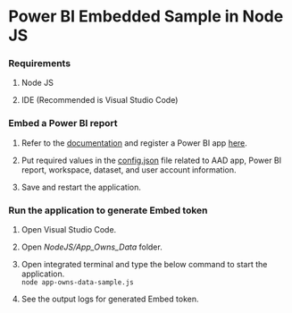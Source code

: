 # Power BI Embedded Sample in Node JS



### Requirements

1. Node JS

2. IDE (Recommended is Visual Studio Code)

  

### Embed a Power BI report

1. Refer to the [documentation](https://aka.ms/RegisterPowerBIApp) and register a Power BI app [here](https://app.powerbi.com/apps).

2. Put required values in the [config.json](App%20Owns%20Data/config.json) file related to AAD app, Power BI report, workspace, dataset, and user account information.

3. Save and restart the application.

  

### Run the application to generate Embed token

1. Open Visual Studio Code.

2. Open _NodeJS/App_Owns_Data_ folder.

3. Open integrated terminal and type the below command to start the application.<br>
   `node app-owns-data-sample.js`

4. See the output logs for generated Embed token.
